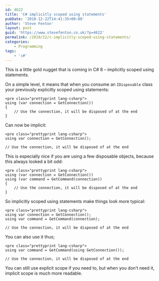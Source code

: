 ```yaml
---
id: 4622
title: 'C# implicitly scoped using statements'
pubDate: '2018-12-22T14:41:35+00:00'
author: 'Steve Fenton'
layout: post
guid: 'https://www.stevefenton.co.uk/?p=4622'
permalink: /2018/12/c-implicitly-scoped-using-statements/
categories:
    - Programming
tags:
    - 'c#'
---
```


This is a little gold nugget that is coming in C# 8 – implicitly scoped using statements.

On a simple level, it means that when you consume an `IDisposable` class your previously explicitly scoped using statements:

```
<pre class="prettyprint lang-csharp">
using (var connection = GetConnection())
{
    // Use the connection, it will be disposed of at the end
}
```

Can now be implicit:

```
<pre class="prettyprint lang-csharp">
using var connection = GetConnection();

// Use the connection, it will be disposed of at the end
```

This is especially nice if you are using a few disposable objects, because this always looked a bit odd:

```
<pre class="prettyprint lang-csharp">
using (var connection = GetConnection())
using (var command = GetCommand(connection))
{
    // Use the connection, it will be disposed of at the end
}
```

So implicitly scoped using statements make things look more typical:

```
<pre class="prettyprint lang-csharp">
using var connection = GetConnection();
using var command = GetCommand(connection);

// Use the connection, it will be disposed of at the end
```

You can also use it thus;

```
<pre class="prettyprint lang-csharp">
using var command = GetCommand(using GetConnection());

// Use the connection, it will be disposed of at the end
```

You can still use explicit scope if you need to, but when you don’t need it, implicit scope is much more readable.